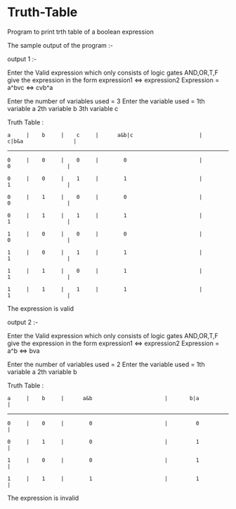 # Truth-Table
Program to print trth table of a boolean expression

The sample output of the program :-

output 1 :-

Enter the Valid expression which only consists of logic gates AND,OR,T,F  give the expression in the form expression1 <=> expression2
Expression = a^bvc <=> cvb^a

Enter the number of variables used = 3
Enter the variable used = 
1th variable  a
2th variable  b
3th variable  c


Truth Table :

    a     |    b     |    c     |      a&b|c                     |       c|b&a                |
-----------------------------------------------------------------------------------------------
    0     |    0     |    0     |        0                       |         0                  |

    0     |    0     |    1     |        1                       |         1                  |

    0     |    1     |    0     |        0                       |         0                  |

    0     |    1     |    1     |        1                       |         1                  |

    1     |    0     |    0     |        0                       |         0                  |

    1     |    0     |    1     |        1                       |         1                  |

    1     |    1     |    0     |        1                       |         1                  |

    1     |    1     |    1     |        1                       |         1                  |

The expression is valid

output 2  :-

Enter the Valid expression which only consists of logic gates AND,OR,T,F  give the expression in the form expression1 <=> expression2
Expression = a^b <=> bva

Enter the number of variables used = 2
Enter the variable used = 
1th variable  a
2th variable  b


Truth Table :

    a     |    b     |      a&b                       |       b|a                  |
-------------------------------------------------------------------------------------
    0     |    0     |        0                       |         0                  |

    0     |    1     |        0                       |         1                  |

    1     |    0     |        0                       |         1                  |

    1     |    1     |        1                       |         1                  |

The expression is invalid




